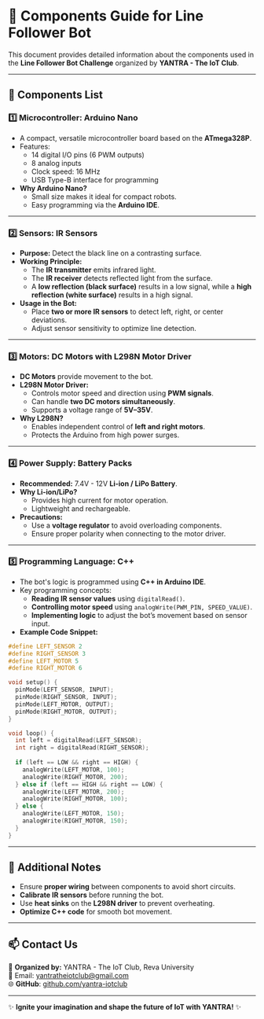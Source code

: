 # 🔩 Components Guide for Line Follower Bot

This document provides detailed information about the components used in the **Line Follower Bot Challenge** organized by **YANTRA - The IoT Club**.

---

## 📌 Components List

### 1️⃣ **Microcontroller: Arduino Nano**
- A compact, versatile microcontroller board based on the **ATmega328P**.
- Features:
  - 14 digital I/O pins (6 PWM outputs)
  - 8 analog inputs
  - Clock speed: 16 MHz
  - USB Type-B interface for programming
- **Why Arduino Nano?**
  - Small size makes it ideal for compact robots.
  - Easy programming via the **Arduino IDE**.

---

### 2️⃣ **Sensors: IR Sensors**
- **Purpose:** Detect the black line on a contrasting surface.
- **Working Principle:**
  - The **IR transmitter** emits infrared light.
  - The **IR receiver** detects reflected light from the surface.
  - A **low reflection (black surface)** results in a low signal, while a **high reflection (white surface)** results in a high signal.
- **Usage in the Bot:**
  - Place **two or more IR sensors** to detect left, right, or center deviations.
  - Adjust sensor sensitivity to optimize line detection.

---

### 3️⃣ **Motors: DC Motors with L298N Motor Driver**
- **DC Motors** provide movement to the bot.
- **L298N Motor Driver:**
  - Controls motor speed and direction using **PWM signals**.
  - Can handle **two DC motors simultaneously**.
  - Supports a voltage range of **5V–35V**.
- **Why L298N?**
  - Enables independent control of **left and right motors**.
  - Protects the Arduino from high power surges.

---

### 4️⃣ **Power Supply: Battery Packs**
- **Recommended:** 7.4V - 12V **Li-ion / LiPo Battery**.
- **Why Li-ion/LiPo?**
  - Provides high current for motor operation.
  - Lightweight and rechargeable.
- **Precautions:**
  - Use a **voltage regulator** to avoid overloading components.
  - Ensure proper polarity when connecting to the motor driver.

---

### 5️⃣ **Programming Language: C++**
- The bot's logic is programmed using **C++ in Arduino IDE**.
- Key programming concepts:
  - **Reading IR sensor values** using `digitalRead()`.
  - **Controlling motor speed** using `analogWrite(PWM_PIN, SPEED_VALUE)`.
  - **Implementing logic** to adjust the bot’s movement based on sensor input.
- **Example Code Snippet:**
```cpp
#define LEFT_SENSOR 2
#define RIGHT_SENSOR 3
#define LEFT_MOTOR 5
#define RIGHT_MOTOR 6

void setup() {
  pinMode(LEFT_SENSOR, INPUT);
  pinMode(RIGHT_SENSOR, INPUT);
  pinMode(LEFT_MOTOR, OUTPUT);
  pinMode(RIGHT_MOTOR, OUTPUT);
}

void loop() {
  int left = digitalRead(LEFT_SENSOR);
  int right = digitalRead(RIGHT_SENSOR);
  
  if (left == LOW && right == HIGH) {
    analogWrite(LEFT_MOTOR, 100);
    analogWrite(RIGHT_MOTOR, 200);
  } else if (left == HIGH && right == LOW) {
    analogWrite(LEFT_MOTOR, 200);
    analogWrite(RIGHT_MOTOR, 100);
  } else {
    analogWrite(LEFT_MOTOR, 150);
    analogWrite(RIGHT_MOTOR, 150);
  }
}
```

---

## 📢 Additional Notes
- Ensure **proper wiring** between components to avoid short circuits.
- **Calibrate IR sensors** before running the bot.
- Use **heat sinks** on the **L298N driver** to prevent overheating.
- **Optimize C++ code** for smooth bot movement.

---

## 📫 Contact Us
📍 **Organized by:** YANTRA - The IoT Club, Reva University  
📧 Email: [yantratheiotclub@gmail.com](mailto:yantratheiotclub@gmail.com)  
🌐 **GitHub**: [github.com/yantra-iotclub](https://github.com/yantra-iotclub)  

---

✨ **Ignite your imagination and shape the future of IoT with YANTRA!** ✨
